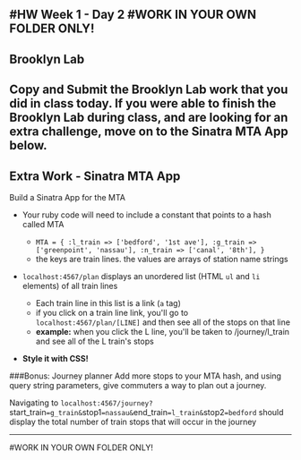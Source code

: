 #HW Week 1 - Day 2
#WORK IN YOUR OWN FOLDER ONLY!
---
## Brooklyn Lab
Copy and Submit the Brooklyn Lab work that you did in class today. If you were able to finish the Brooklyn Lab during class, and are looking for an extra challenge, move on to the Sinatra MTA App below.
---
## Extra Work - Sinatra MTA App


Build a Sinatra App for the MTA

- Your ruby code will need to include a constant that points to a hash called MTA
    - `MTA = {
  :l_train => ['bedford', '1st ave'],
  :g_train => ['greenpoint', 'nassau'],
  :n_train => ['canal', '8th'],
}`
    - the keys are train lines. the values are arrays of station name strings
- `localhost:4567/plan` displays an unordered list (HTML `ul` and `li` elements) of all train lines
   - Each train line in this list is a link (`a` tag)
   - if you click on a train line link, you'll go to `localhost:4567/plan/[LINE]` and then see all of the stops on that line
   - **example:** when you click the L line, you'll be taken to /journey/l_train and see all of the L train's stops

 - **Style it with CSS!**

###Bonus: Journey planner
Add more stops to your MTA hash, and using query string parameters, give commuters a way to plan out a journey.

 Navigating to `localhost:4567/journey?`start_train`=g_train&`stop1`=nassau&`end_train`=l_train&`stop2`=bedford` should display the total number of train stops that will occur in the journey


---

#WORK IN YOUR OWN FOLDER ONLY!
